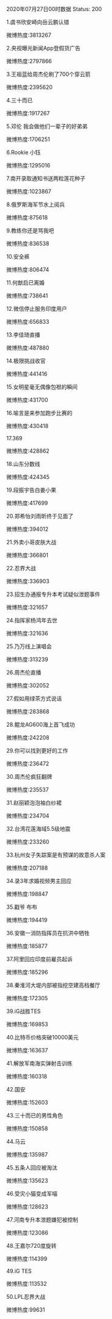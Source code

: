2020年07月27日00时数据
Status: 200

1.虞书欣安崎向岳云鹏认错

微博热度:3813267

2.央视曝光新闻App登假货广告

微博热度:2797866

3.王祖蓝给周杰伦刷了700个穿云箭

微博热度:2395620

4.三十而已

微博热度:1917267

5.邓伦 我会做他们一辈子的好弟弟

微博热度:1706251

6.Rookie 小钰

微博热度:1295016

7.南开录取通知书送两粒莲花种子

微博热度:1023867

8.俄罗斯海军节水上阅兵

微博热度:875618

9.教练你还是骂我吧

微博热度:836538

10.安全裤

微博热度:806474

11.何猷启已离婚

微博热度:738641

12.微信停止服务印度用户

微博热度:656833

13.李佳琦直播

微博热度:487880

14.极限挑战收官

微博热度:441416

15.女明星毫无偶像包袱的瞬间

微博热度:431700

16.喻言是来参加跑步比赛的

微博热度:430418

17.369

微博热度:428862

18.山东分数线

微博热度:424345

19.段振宇告白姜小果

微博热度:417699

20.郑希怡刘雨昕终于见面了

微博热度:394012

21.外卖小哥皮肤大战

微博热度:366801

22.忍界大战

微博热度:336903

23.招生办通报专升本考试疑似泄题事件

微博热度:321657

24.指挥家杨鸿年去世

微博热度:321636

25.乃万线上演唱会

微博热度:313239

26.周杰伦直播

微博热度:302052

27.假如用绿茶方式说话

微博热度:283868

28.鲲龙AG600海上首飞成功

微博热度:242208

29.你可以找到更好的工作

微博热度:236472

30.周杰伦疯狂翻牌

微博热度:235537

31.赵丽颖泡泡袖白纱裙

微博热度:234704

32.台湾花莲海域5.5级地震

微博热度:233260

33.杭州女子失踪案是有预谋的故意杀人案

微博热度:207188

34.录3年求婚视频男主回应

微博热度:198847

35.戳爷 布布

微博热度:194419

36.安徽一消防指挥员在抗洪中牺牲

微博热度:185877

37.阿里回应印度前雇员起诉

微博热度:185296

38.秦淮河大堤内部被指挖空建高档餐厅

微博热度:172305

39.iG战胜TES

微博热度:169853

40.比特币价格突破10000美元

微博热度:163637

41.解放军南海实弹射击训练

微博热度:160318

42.国安

微博热度:152603

43.三十而已的男性角色

微博热度:150858

44.马云

微博热度:135987

45.五条人回应被淘汰

微博热度:135623

46.受灾小猫变成军喵

微博热度:128623

47.河南专升本泄题嫌犯被控制

微博热度:123086

48.王嘉尔720度旋转

微博热度:114399

49.iG TES

微博热度:113532

50.LPL忍界大战

微博热度:99631


